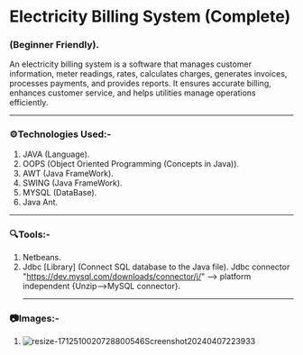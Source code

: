 # Electricity Billing System (Complete)

<h3> (Beginner Friendly).</h3>

An electricity billing system is a software that manages customer information, meter readings, rates, calculates charges, generates invoices, processes payments, and provides reports. It ensures accurate billing, enhances customer service, and helps utilities manage operations efficiently.

  <hr>
 
<h3>⚙️Technologies Used:-</h3>
  
 1) JAVA (Language).
 2) OOPS (Object Oriented Programming (Concepts in Java)).
 3) AWT (Java FrameWork).
 4) SWING (Java FrameWork).
 5) MYSQL (DataBase).
 6) Java Ant.
  <hr>

<h3>🔍Tools:-</h3>

1) Netbeans.
2)  Jdbc [Library] (Connect SQL database to the Java file). Jdbc connector "https://dev.mysql.com/downloads/connector/j/" --> platform independent
    {Unzip-->MySQL connector}.
    <hr>
<h3>📷Images:-</h3>

1) ![resize-1712510020728800546Screenshot20240407223933](https://github.com/SuhaibFida/Electricity-Billing-System/assets/109733166/f7acc7cc-3bbf-4e6f-bfe4-04bbd0c01b60)











